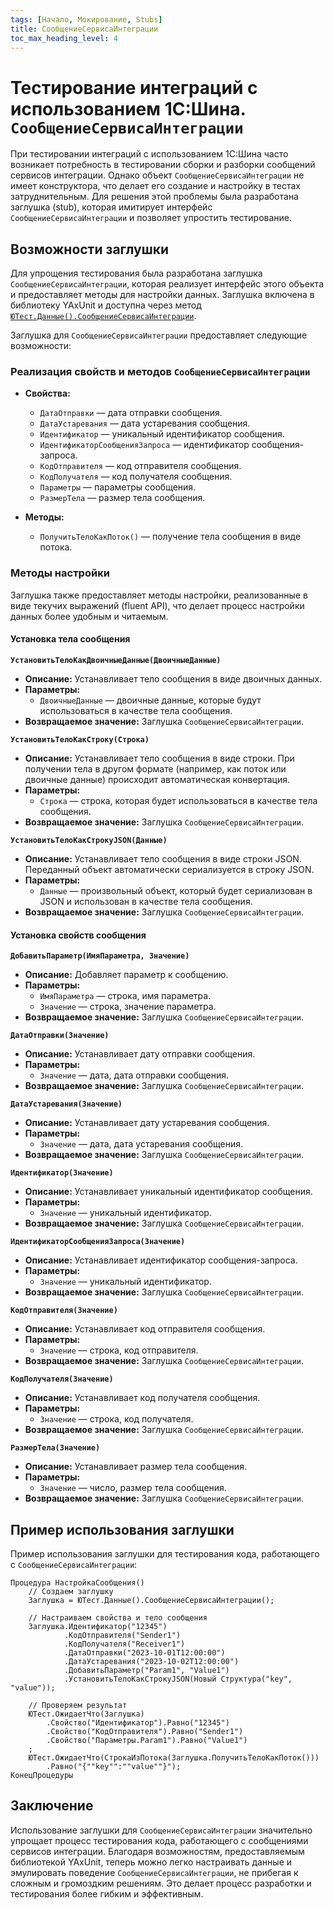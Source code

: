 ```yaml
---
tags: [Начало, Мокирование, Stubs]
title: СообщениеСервисаИнтеграции
toc_max_heading_level: 4
---
```


# Тестирование интеграций с использованием 1С:Шина. `СообщениеСервисаИнтеграции`

При тестировании интеграций с использованием 1С:Шина часто возникает потребность в тестировании сборки и разборки сообщений сервисов интеграции. Однако объект `СообщениеСервисаИнтеграции` не имеет конструктора, что делает его создание и настройку в тестах затруднительным. Для решения этой проблемы была разработана заглушка (stub), которая имитирует интерфейс `СообщениеСервисаИнтеграции` и позволяет упростить тестирование.

## Возможности заглушки

Для упрощения тестирования была разработана заглушка `СообщениеСервисаИнтеграции`, которая реализует интерфейс этого объекта и предоставляет методы для настройки данных. Заглушка включена в библиотеку YAxUnit и доступна через метод [`ЮТест.Данные().СообщениеСервисаИнтеграции`](/api/ЮТТестовыеДанные#IntegrationServiceMessage).

Заглушка для `СообщениеСервисаИнтеграции` предоставляет следующие возможности:

### Реализация свойств и методов `СообщениеСервисаИнтеграции`

- **Свойства:**
  - `ДатаОтправки` — дата отправки сообщения.
  - `ДатаУстаревания` — дата устаревания сообщения.
  - `Идентификатор` — уникальный идентификатор сообщения.
  - `ИдентификаторСообщенияЗапроса` — идентификатор сообщения-запроса.
  - `КодОтправителя` — код отправителя сообщения.
  - `КодПолучателя` — код получателя сообщения.
  - `Параметры` — параметры сообщения.
  - `РазмерТела` — размер тела сообщения.

- **Методы:**
  - `ПолучитьТелоКакПоток()` — получение тела сообщения в виде потока.

### Методы настройки

Заглушка также предоставляет методы настройки, реализованные в виде текучих выражений (fluent API), что делает процесс настройки данных более удобным и читаемым.

#### Установка тела сообщения

**`УстановитьТелоКакДвоичныеДанные(ДвоичныеДанные)`**

- **Описание:** Устанавливает тело сообщения в виде двоичных данных.
- **Параметры:**
  - `ДвоичныеДанные` — двоичные данные, которые будут использоваться в качестве тела сообщения.
- **Возвращаемое значение:** Заглушка `СообщениеСервисаИнтеграции`.

**`УстановитьТелоКакСтроку(Строка)`**

- **Описание:** Устанавливает тело сообщения в виде строки. При получении тела в другом формате (например, как поток или двоичные данные) происходит автоматическая конвертация.
- **Параметры:**
  - `Строка` — строка, которая будет использоваться в качестве тела сообщения.
- **Возвращаемое значение:** Заглушка `СообщениеСервисаИнтеграции`.

**`УстановитьТелоКакСтрокуJSON(Данные)`**

- **Описание:** Устанавливает тело сообщения в виде строки JSON. Переданный объект автоматически сериализуется в строку JSON.
- **Параметры:**
  - `Данные` — произвольный объект, который будет сериализован в JSON и использован в качестве тела сообщения.
- **Возвращаемое значение:** Заглушка `СообщениеСервисаИнтеграции`.

#### Установка свойств сообщения

**`ДобавитьПараметр(ИмяПараметра, Значение)`**

- **Описание:** Добавляет параметр к сообщению.
- **Параметры:**
  - `ИмяПараметра` — строка, имя параметра.
  - `Значение` — строка, значение параметра.
- **Возвращаемое значение:** Заглушка `СообщениеСервисаИнтеграции`.

**`ДатаОтправки(Значение)`**

- **Описание:** Устанавливает дату отправки сообщения.
- **Параметры:**
  - `Значение` — дата, дата отправки сообщения.
- **Возвращаемое значение:** Заглушка `СообщениеСервисаИнтеграции`.

**`ДатаУстаревания(Значение)`**

- **Описание:** Устанавливает дату устаревания сообщения.
- **Параметры:**
  - `Значение` — дата, дата устаревания сообщения.
- **Возвращаемое значение:** Заглушка `СообщениеСервисаИнтеграции`.

**`Идентификатор(Значение)`**

- **Описание:** Устанавливает уникальный идентификатор сообщения.
- **Параметры:**
  - `Значение` — уникальный идентификатор.
- **Возвращаемое значение:** Заглушка `СообщениеСервисаИнтеграции`.

**`ИдентификаторСообщенияЗапроса(Значение)`**

- **Описание:** Устанавливает идентификатор сообщения-запроса.
- **Параметры:**
  - `Значение` — уникальный идентификатор.
- **Возвращаемое значение:** Заглушка `СообщениеСервисаИнтеграции`.

**`КодОтправителя(Значение)`**

- **Описание:** Устанавливает код отправителя сообщения.
- **Параметры:**
  - `Значение` — строка, код отправителя.
- **Возвращаемое значение:** Заглушка `СообщениеСервисаИнтеграции`.

**`КодПолучателя(Значение)`**

- **Описание:** Устанавливает код получателя сообщения.
- **Параметры:**
  - `Значение` — строка, код получателя.
- **Возвращаемое значение:** Заглушка `СообщениеСервисаИнтеграции`.

**`РазмерТела(Значение)`**

- **Описание:** Устанавливает размер тела сообщения.
- **Параметры:**
  - `Значение` — число, размер тела сообщения.
- **Возвращаемое значение:** Заглушка `СообщениеСервисаИнтеграции`.

## Пример использования заглушки

Пример использования заглушки для тестирования кода, работающего с `СообщениеСервисаИнтеграции`:

```bsl
Процедура НастройкаСообщения()
    // Создаем заглушку
    Заглушка = ЮТест.Данные().СообщениеСервисаИнтеграции();

    // Настраиваем свойства и тело сообщения
    Заглушка.Идентификатор("12345")
            .КодОтправителя("Sender1")
            .КодПолучателя("Receiver1")
            .ДатаОтправки("2023-10-01T12:00:00")
            .ДатаУстаревания("2023-10-02T12:00:00")
            .ДобавитьПараметр("Param1", "Value1")
            .УстановитьТелоКакСтрокуJSON(Новый Структура("key", "value"));

    // Проверяем результат
    ЮТест.ОжидаетЧто(Заглушка)
        .Свойство("Идентификатор").Равно("12345")
        .Свойство("КодОтправителя").Равно("Sender1")
        .Свойство("Параметры.Param1").Равно("Value1")
    ;
    ЮТест.ОжидаетЧто(СтрокаИзПотока(Заглушка.ПолучитьТелоКакПоток()))
        .Равно("{""key"":""value""}");
КонецПроцедуры
```

## Заключение

Использование заглушки для `СообщениеСервисаИнтеграции` значительно упрощает процесс тестирования кода, работающего с сообщениями сервисов интеграции. Благодаря возможностям, предоставляемым библиотекой YAxUnit, теперь можно легко настраивать данные и эмулировать поведение `СообщениеСервисаИнтеграции`, не прибегая к сложным и громоздким решениям. Это делает процесс разработки и тестирования более гибким и эффективным.